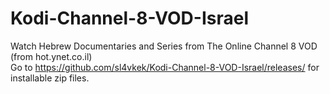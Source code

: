 # Kodi-Channel-8-VOD-Israel
Watch Hebrew Documentaries and Series from The Online Channel 8 VOD (from hot.ynet.co.il) <br />
Go to https://github.com/sl4vkek/Kodi-Channel-8-VOD-Israel/releases/ for installable zip files.
